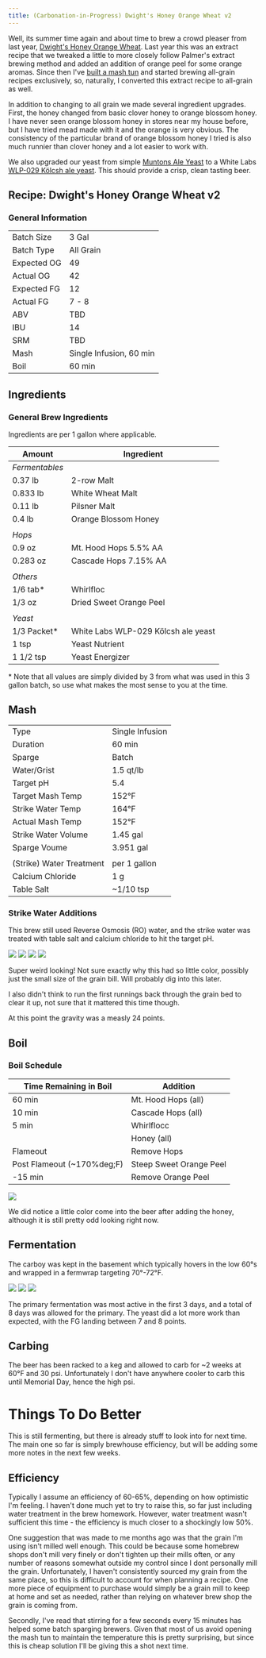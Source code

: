 ```yaml
---
title: (Carbonation-in-Progress) Dwight's Honey Orange Wheat v2
---
```


Well, its summer time again and about time to brew a crowd pleaser from last year, [Dwight's Honey Orange Wheat](/posts/brews/2018-08-01-dwights-orange-honey-wheat.html). Last year this was an extract recipe that we tweaked a little to more closely follow Palmer's extract brewing method and added an addition of orange peel for some orange aromas. Since then I've [built a mash tun](/posts/brews/2018-10-10-lets-build-a-mash-tun.html) and started brewing all-grain recipes exclusively, so, naturally, I converted this extract recipe to all-grain as well. 

In addition to changing to all grain we made several ingredient upgrades. First, the honey changed from basic clover honey to orange blossom honey. I have never seen orange blossom honey in stores near my house before, but I have tried mead made with it and the orange is very obvious. The consistency of the particular brand of orange blossom honey I tried is also much runnier than clover honey and a lot easier to work with. 

We also upgraded our yeast from simple [Muntons Ale Yeast](https://www.muntonshomebrew.com/category/yeasts-and-other-products/) to a White Labs [WLP-029 K&ouml;lcsh ale yeast](https://www.whitelabs.com/yeast-bank/wlp029-german-ale-k-lsch-yeast). This should provide a crisp, clean tasting beer.

## Recipe: Dwight's Honey Orange Wheat v2

### General Information

|             |                                           |
|-------------|-------------------------------------------|
| Batch Size  | 3 Gal                                     |
| Batch Type  | All Grain                                 |
| Expected OG | 49                                        |
| Actual OG   | 42                                        |
| Expected FG | 12                                        |
| Actual FG   | 7 - 8 |
| ABV         | TBD                                       |
| IBU         | 14                                        |
| SRM         | TBD                                       |
| Mash        | Single Infusion, 60 min                   |
| Boil        | 60 min                                    |

## Ingredients

### General Brew Ingredients 

Ingredients are per 1 gallon where applicable.

| Amount         | Ingredient                               |
|----------------|------------------------------------------|
| _Fermentables_ |                                          |
| 0.37 lb        | 2-row Malt                               |
| 0.833 lb       | White Wheat Malt                         |
| 0.11 lb        | Pilsner Malt                             |
| 0.4 lb         | Orange Blossom Honey                     |
|                |                                          |
| _Hops_         |                                          |
| 0.9 oz         | Mt. Hood Hops 5.5% AA                    |
| 0.283 oz       | Cascade Hops 7.15% AA                    |
|                |                                          |
| _Others_ | |
| 1/6 tab\*      | Whirlfloc                                |
| 1/3 oz         | Dried Sweet Orange Peel                  |
|                |                                          |
| _Yeast_        |                                          |
| 1/3 Packet\*   | White Labs WLP-029 K&ouml;lcsh ale yeast |
| 1 tsp          | Yeast Nutrient                           |
| 1 1/2 tsp      | Yeast Energizer                          |

\* Note that all values are simply divided by 3 from what was used in this 3 gallon batch, so use what makes the most sense to you at the time.

## Mash

|                          |                 |
|--------------------------|-----------------|
| Type                     | Single Infusion |
| Duration                 | 60 min          |
| Sparge                   | Batch           |
| Water/Grist              | 1.5 qt/lb       |
| Target pH                | 5.4             |
| Target Mash Temp         | 152&deg;F       |
| Strike Water Temp        | 164&deg;F       |
| Actual Mash Temp         | 152&deg;F       |
| Strike Water Volume      | 1.45 gal        |
| Sparge Voume             | 3.951 gal       |
|                          |                 |
| (Strike) Water Treatment | per 1 gallon     |
| Calcium Chloride         | 1 g             |
| Table Salt | ~1/10 tsp | 

### Strike Water Additions 

This brew still used Reverse Osmosis (RO) water, and the strike water was treated with table salt and calcium chloride to hit the target pH.

<div class="grid-container">
  <img src="/images/posts/brews/2019-05-06-dwights-honey-orange-wheat-v2/mash_1.jpg" >
  <img src="/images/posts/brews/2019-05-06-dwights-honey-orange-wheat-v2/mash_2.jpg" >
  <img src="/images/posts/brews/2019-05-06-dwights-honey-orange-wheat-v2/mash_3.jpg" >
  <img src="/images/posts/brews/2019-05-06-dwights-honey-orange-wheat-v2/mash_4.jpg" >
</div>

Super weird looking! Not sure exactly why this had so little color, possibly just the small size of the grain bill. Will probably dig into this later.

I also didn't think to run the first runnings back through the grain bed to clear it up, not sure that it mattered this time though.

At this point the gravity was a measly 24 points.

## Boil

### Boil Schedule

| Time Remaining in Boil | Addition            |
|------------------------|---------------------|
| 60 min                 | Mt. Hood Hops (all) |
| 10 min                 | Cascade Hops (all)  |
| 5 min                  | Whirlflocc          |
|                        | Honey (all)         |
| Flameout | Remove Hops | 
| Post Flameout (~170%deg;F) | Steep Sweet Orange Peel |
| -15 min | Remove Orange Peel | 

<div class="grid-container">
  <img src="/images/posts/brews/2019-05-06-dwights-honey-orange-wheat-v2/boil_1.jpg" >
</div>

We did notice a little color come into the beer after adding the honey, although it is still pretty odd looking right now.

## Fermentation

The carboy was kept in the basement which typically hovers in the low 60&deg;s and wrapped in a fermwrap targeting 70&deg;-72&deg;F.


<div class="grid-container">
  <img src="/images/posts/brews/2019-05-06-dwights-honey-orange-wheat-v2/fermentation_1.jpg" >
  <img src="/images/posts/brews/2019-05-06-dwights-honey-orange-wheat-v2/fermentation_2.jpg" >
  <img src="/images/posts/brews/2019-05-06-dwights-honey-orange-wheat-v2/fermentation_3.jpg" >
</div>

The primary fermentation was most active in the first 3 days, and a total
of 8 days was allowed for the primary. The yeast did a lot more work than
expected, with the FG landing between 7 and 8 points. 

## Carbing

The beer has been racked to a keg and allowed to carb for ~2 weeks at 60&deg;F and 30 psi. Unfortunately I don't have anywhere cooler to carb this until Memorial Day, hence the high psi. 

# Things To Do Better

This is still fermenting, but there is already stuff to look into for next time. The main one so far is simply brewhouse efficiency, but will be adding some more notes in the next few weeks.

## Efficiency

Typically I assume an efficiency of 60-65%, depending on how optimistic I'm feeling. I haven't done much yet to try to raise this, so far just including water treatment in the brew homework. However, water treatment wasn't sufficient this time - the efficiency is much closer to a shockingly low 50%. 

One suggestion that was made to me months ago was that the grain I'm using isn't milled well enough. This could be because some homebrew shops don't mill very finely or don't tighten up their mills often, or any number of reasons somewhat outside my control since I dont personally mill the grain. Unfortunately, I haven't consistently sourced my grain from the same place, so this is difficult to account for when planning a recipe. One more piece of equipment to purchase would simply be a grain mill to keep at home and set as needed, rather than relying on whatever brew shop the grain is coming from.

Secondly, I've read that stirring for a few seconds every 15 minutes has helped some batch sparging brewers. Given that most of us avoid opening the mash tun to maintain the temperature this is pretty surprising, but since this is cheap solution I'll be giving this a shot next time.
